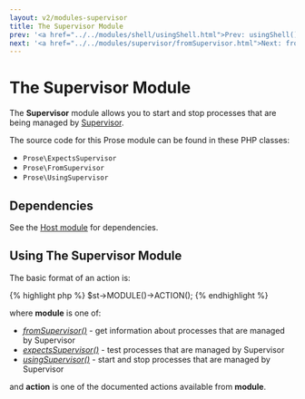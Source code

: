 ```yaml
---
layout: v2/modules-supervisor
title: The Supervisor Module
prev: '<a href="../../modules/shell/usingShell.html">Prev: usingShell()</a>'
next: '<a href="../../modules/supervisor/fromSupervisor.html">Next: fromSupervisor()</a>'
---
```


# The Supervisor Module

The __Supervisor__ module allows you to start and stop processes that are being managed by [Supervisor](http://supervisord.org).

The source code for this Prose module can be found in these PHP classes:

* `Prose\ExpectsSupervisor`
* `Prose\FromSupervisor`
* `Prose\UsingSupervisor`

## Dependencies

See the [Host module](../host/index.html) for dependencies.

## Using The Supervisor Module

The basic format of an action is:

{% highlight php %}
$st->MODULE()->ACTION();
{% endhighlight %}

where __module__ is one of:

* _[fromSupervisor()](fromSupervisor.html)_ - get information about processes that are managed by Supervisor
* _[expectsSupervisor()](expectsSupervisor.html)_ - test processes that are managed by Supervisor
* _[usingSupervisor()](usingSupervisor.html)_ - start and stop processes that are managed by Supervisor

and __action__ is one of the documented actions available from __module__.